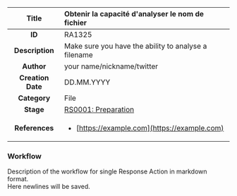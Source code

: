 | Title                       | Obtenir la capacité d'analyser le nom de fichier         |
|:---------------------------:|:--------------------|
| **ID**                      | RA1325            |
| **Description**             | Make sure you have the ability to analyse a filename   |
| **Author**                  | your name/nickname/twitter        |
| **Creation Date**           | DD.MM.YYYY |
| **Category**                | File      |
| **Stage**                   |[RS0001: Preparation](../Response_Stages/RS0001.md)| 
| **References** |<ul><li>[https://example.com](https://example.com)</li></ul>|

### Workflow

Description of the workflow for single Response Action in markdown format.  
Here newlines will be saved.  
